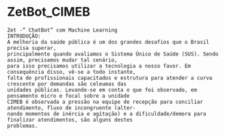# ZetBot_CIMEB
    Zet -“ ChatBot” com Machine Learning
    INTRODUÇÃO:  
    A melhoria da saúde pública é um dos grandes desafios que o Brasil precisa superar, 
    principalmente quando avaliamos o Sistema Único de Saúde (SUS). Sendo assim, precisamos mudar tal cenário, 
    para isso precisamos utilizar a tecnologia a nosso favor. Em consequência disso, vê-se a todo instante, 
    falta de profissionais capacitados e estrutura para atender a curva crescente por demandas são celeumas das
    unidades públicas. Levando-se em conta o que foi observado, em pensamento micro e focal sobre a unidade 
    CIMEB é observada a pressão na equipe de recepção para conciliar atendimento, fluxo de incongruente (alter-
    nando momentos de inércia e agitação) e a dificuldade/demora para finalizar atendimentos, são alguns destes 
    problemas.
